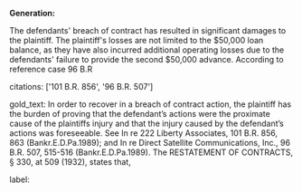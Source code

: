 **Generation:**

 <answer>
The defendants' breach of contract has resulted in significant damages to the plaintiff. The plaintiff's losses are not limited to the $50,000 loan balance, as they have also incurred additional operating losses due to the defendants' failure to provide the second $50,000 advance. According to reference case 96 B.R

citations: ['101 B.R. 856', '96 B.R. 507']

gold_text: In order to recover in a breach of contract action, the plaintiff has the burden of proving that the defendant’s actions were the proximate cause of the plaintiffs injury and that the injury caused by the defendant’s actions was foreseeable. See In re 222 Liberty Associates, 101 B.R. 856, 863 (Bankr.E.D.Pa.1989); and In re Direct Satellite Communications, Inc., 96 B.R. 507, 515-516 (Bankr.E.D.Pa.1989). The RESTATEMENT OF CONTRACTS, § 330, at 509 (1932), states that,

label: 